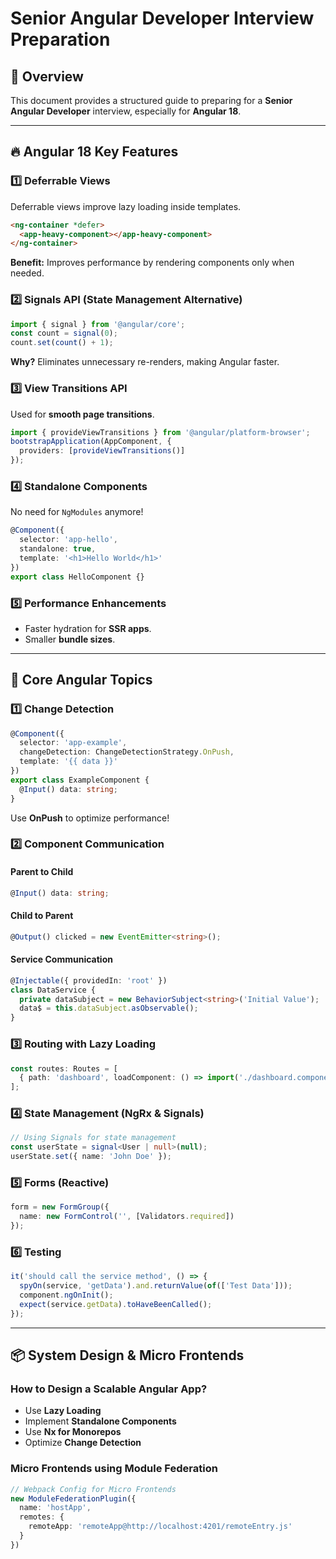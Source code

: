 # Senior Angular Developer Interview Preparation

## 📌 Overview
This document provides a structured guide to preparing for a **Senior Angular Developer** interview, especially for **Angular 18**.

---
## 🔥 Angular 18 Key Features

### 1️⃣ **Deferrable Views**
Deferrable views improve lazy loading inside templates.
```html
<ng-container *defer>
  <app-heavy-component></app-heavy-component>
</ng-container>
```
**Benefit:** Improves performance by rendering components only when needed.

### 2️⃣ **Signals API** (State Management Alternative)
```typescript
import { signal } from '@angular/core';
const count = signal(0);
count.set(count() + 1);
```
**Why?** Eliminates unnecessary re-renders, making Angular faster.

### 3️⃣ **View Transitions API**
Used for **smooth page transitions**.
```typescript
import { provideViewTransitions } from '@angular/platform-browser';
bootstrapApplication(AppComponent, {
  providers: [provideViewTransitions()]
});
```

### 4️⃣ **Standalone Components**
No need for `NgModules` anymore!
```typescript
@Component({
  selector: 'app-hello',
  standalone: true,
  template: '<h1>Hello World</h1>'
})
export class HelloComponent {}
```

### 5️⃣ **Performance Enhancements**
- Faster hydration for **SSR apps**.
- Smaller **bundle sizes**.

---
## 🚀 Core Angular Topics

### 1️⃣ **Change Detection**
```typescript
@Component({
  selector: 'app-example',
  changeDetection: ChangeDetectionStrategy.OnPush,
  template: '{{ data }}'
})
export class ExampleComponent {
  @Input() data: string;
}
```
Use **OnPush** to optimize performance!

### 2️⃣ **Component Communication**
#### **Parent to Child**
```typescript
@Input() data: string;
```
#### **Child to Parent**
```typescript
@Output() clicked = new EventEmitter<string>();
```
#### **Service Communication**
```typescript
@Injectable({ providedIn: 'root' })
class DataService {
  private dataSubject = new BehaviorSubject<string>('Initial Value');
  data$ = this.dataSubject.asObservable();
}
```

### 3️⃣ **Routing with Lazy Loading**
```typescript
const routes: Routes = [
  { path: 'dashboard', loadComponent: () => import('./dashboard.component').then(m => m.DashboardComponent) }
];
```

### 4️⃣ **State Management (NgRx & Signals)**
```typescript
// Using Signals for state management
const userState = signal<User | null>(null);
userState.set({ name: 'John Doe' });
```

### 5️⃣ **Forms (Reactive)**
```typescript
form = new FormGroup({
  name: new FormControl('', [Validators.required])
});
```

### 6️⃣ **Testing**
```typescript
it('should call the service method', () => {
  spyOn(service, 'getData').and.returnValue(of(['Test Data']));
  component.ngOnInit();
  expect(service.getData).toHaveBeenCalled();
});
```

---
## 📦 System Design & Micro Frontends

### **How to Design a Scalable Angular App?**
- Use **Lazy Loading**
- Implement **Standalone Components**
- Use **Nx for Monorepos**
- Optimize **Change Detection**

### **Micro Frontends using Module Federation**
```typescript
// Webpack Config for Micro Frontends
new ModuleFederationPlugin({
  name: 'hostApp',
  remotes: {
    remoteApp: 'remoteApp@http://localhost:4201/remoteEntry.js'
  }
})
```